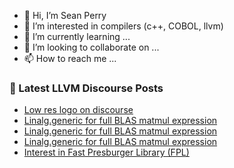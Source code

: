 - 👋 Hi, I’m Sean Perry
- 👀 I’m interested in compilers (c++, COBOL, llvm)
- 🌱 I’m currently learning ...
- 💞️ I’m looking to collaborate on ...
- 📫 How to reach me ...

<!---
s66perry/s66perry is a ✨ special ✨ repository because its `README.md` (this file) appears on your GitHub profile.
You can click the Preview link to take a look at your changes.
--->
### 📕 Latest LLVM Discourse Posts

<!-- DISCOURSE-LLVM:START -->
- [Low res logo on discourse](https://llvm.discourse.group/t/low-res-logo-on-discourse/5371/10)
- [Linalg.generic for full BLAS matmul expression](https://llvm.discourse.group/t/linalg-generic-for-full-blas-matmul-expression/5603/9)
- [Linalg.generic for full BLAS matmul expression](https://llvm.discourse.group/t/linalg-generic-for-full-blas-matmul-expression/5603/8)
- [Linalg.generic for full BLAS matmul expression](https://llvm.discourse.group/t/linalg-generic-for-full-blas-matmul-expression/5603/7)
- [Interest in Fast Presburger Library &lpar;FPL&rpar;](https://llvm.discourse.group/t/interest-in-fast-presburger-library-fpl/5606/2)
<!-- DISCOURSE-LLVM:END -->
